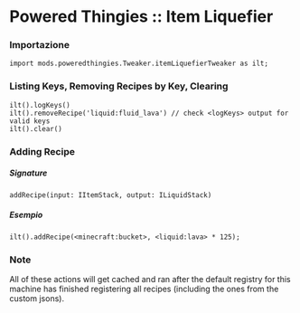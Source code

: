 # Powered Thingies :: Item Liquefier

### Importazione

```zenscript
import mods.poweredthingies.Tweaker.itemLiquefierTweaker as ilt;
```

### Listing Keys, Removing Recipes by Key, Clearing

```zenscript
ilt().logKeys()
ilt().removeRecipe('liquid:fluid_lava') // check <logKeys> output for valid keys
ilt().clear()
```

### Adding Recipe

##### Signature

```zenscript
addRecipe(input: IItemStack, output: ILiquidStack)
```

##### Esempio

```zenscript
ilt().addRecipe(<minecraft:bucket>, <liquid:lava> * 125);
```

### Note

All of these actions will get cached and ran after the default registry for this machine has finished registering all recipes (including the ones from the custom jsons).